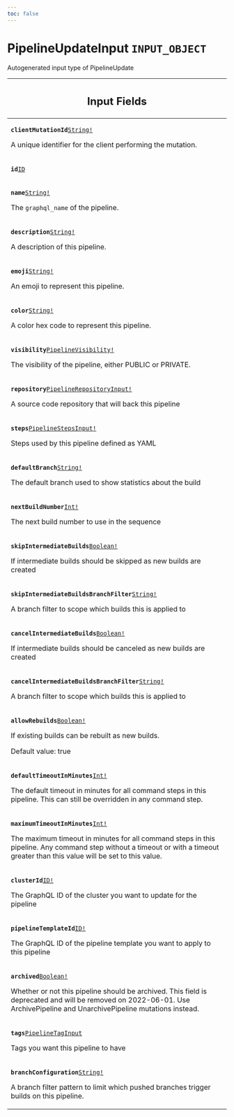 ```yaml
---
toc: false
---
```

<!--
  _____   ____    _   _  ____ _______   ______ _____ _____ _______
  |  __  / __   |  | |/ __ __   __| |  ____|  __ _   _|__   __|
  | |  | | |  | | |  | | |  | | | |    | |__  | |  | || |    | |
  | |  | | |  | | | . ` | |  | | | |    |  __| | |  | || |    | |
  | |__| | |__| | | |  | |__| | | |    | |____| |__| || |_   | |
  |_____/ ____/  |_| _|____/  |_|    |______|_____/_____|  |_|
  This file is auto-generated by script/generate_graphql_api_content.sh,
  please build the schema.json by running `rails api:graph:export`
  with https://github.com/buildkite/buildkite/,
  replace the content in data/graphql_data_schema.json
  and run the generation script `./scripts/generate-graphql-api-content.sh`.
-->
<!-- vale off -->
<h1 class="has-pills" data-algolia-exclude>
  PipelineUpdateInput
  <span class="pill pill--input_object pill--normal-case pill--large"><code>INPUT_OBJECT</code></span>
</h1>
<!-- vale on -->


<p>Autogenerated input type of PipelineUpdate</p>




<table class="responsive-table responsive-table--single-column-rows">
  <thead>
    <th>
      <h2 data-algolia-exclude>Input Fields</h2>
    </th>
  </thead>
  <tbody>
    <tr><td><p><strong><code>clientMutationId</code></strong><a href="/docs/apis/graphql/schemas/scalar/string" class="pill pill--scalar pill--normal-case pill--medium" title="Go to SCALAR String"><code>String!</code></a></p><p>A unique identifier for the client performing the mutation.</p></td></tr><tr><td><p><strong><code>id</code></strong><a href="/docs/apis/graphql/schemas/scalar/id" class="pill pill--scalar pill--normal-case pill--medium" title="Go to SCALAR ID"><code>ID</code></a></p></td></tr><tr><td><p><strong><code>name</code></strong><a href="/docs/apis/graphql/schemas/scalar/string" class="pill pill--scalar pill--normal-case pill--medium" title="Go to SCALAR String"><code>String!</code></a></p><p>The <code>graphql_name</code> of the pipeline.</p></td></tr><tr><td><p><strong><code>description</code></strong><a href="/docs/apis/graphql/schemas/scalar/string" class="pill pill--scalar pill--normal-case pill--medium" title="Go to SCALAR String"><code>String!</code></a></p><p>A description of this pipeline.</p></td></tr><tr><td><p><strong><code>emoji</code></strong><a href="/docs/apis/graphql/schemas/scalar/string" class="pill pill--scalar pill--normal-case pill--medium" title="Go to SCALAR String"><code>String!</code></a></p><p>An emoji to represent this pipeline.</p></td></tr><tr><td><p><strong><code>color</code></strong><a href="/docs/apis/graphql/schemas/scalar/string" class="pill pill--scalar pill--normal-case pill--medium" title="Go to SCALAR String"><code>String!</code></a></p><p>A color hex code to represent this pipeline.</p></td></tr><tr><td><p><strong><code>visibility</code></strong><a href="/docs/apis/graphql/schemas/enum/pipelinevisibility" class="pill pill--enum pill--normal-case pill--medium" title="Go to ENUM PipelineVisibility"><code>PipelineVisibility!</code></a></p><p>The visibility of the pipeline, either PUBLIC or PRIVATE.</p></td></tr><tr><td><p><strong><code>repository</code></strong><a href="/docs/apis/graphql/schemas/input_object/pipelinerepositoryinput" class="pill pill--input_object pill--normal-case pill--medium" title="Go to INPUT_OBJECT PipelineRepositoryInput"><code>PipelineRepositoryInput!</code></a></p><p>A source code repository that will back this pipeline</p></td></tr><tr><td><p><strong><code>steps</code></strong><a href="/docs/apis/graphql/schemas/input_object/pipelinestepsinput" class="pill pill--input_object pill--normal-case pill--medium" title="Go to INPUT_OBJECT PipelineStepsInput"><code>PipelineStepsInput!</code></a></p><p>Steps used by this pipeline defined as YAML</p></td></tr><tr><td><p><strong><code>defaultBranch</code></strong><a href="/docs/apis/graphql/schemas/scalar/string" class="pill pill--scalar pill--normal-case pill--medium" title="Go to SCALAR String"><code>String!</code></a></p><p>The default branch used to show statistics about the build</p></td></tr><tr><td><p><strong><code>nextBuildNumber</code></strong><a href="/docs/apis/graphql/schemas/scalar/int" class="pill pill--scalar pill--normal-case pill--medium" title="Go to SCALAR Int"><code>Int!</code></a></p><p>The next build number to use in the sequence</p></td></tr><tr><td><p><strong><code>skipIntermediateBuilds</code></strong><a href="/docs/apis/graphql/schemas/scalar/boolean" class="pill pill--scalar pill--normal-case pill--medium" title="Go to SCALAR Boolean"><code>Boolean!</code></a></p><p>If intermediate builds should be skipped as new builds are created</p></td></tr><tr><td><p><strong><code>skipIntermediateBuildsBranchFilter</code></strong><a href="/docs/apis/graphql/schemas/scalar/string" class="pill pill--scalar pill--normal-case pill--medium" title="Go to SCALAR String"><code>String!</code></a></p><p>A branch filter to scope which builds this is applied to</p></td></tr><tr><td><p><strong><code>cancelIntermediateBuilds</code></strong><a href="/docs/apis/graphql/schemas/scalar/boolean" class="pill pill--scalar pill--normal-case pill--medium" title="Go to SCALAR Boolean"><code>Boolean!</code></a></p><p>If intermediate builds should be canceled as new builds are created</p></td></tr><tr><td><p><strong><code>cancelIntermediateBuildsBranchFilter</code></strong><a href="/docs/apis/graphql/schemas/scalar/string" class="pill pill--scalar pill--normal-case pill--medium" title="Go to SCALAR String"><code>String!</code></a></p><p>A branch filter to scope which builds this is applied to</p></td></tr><tr><td><p><strong><code>allowRebuilds</code></strong><a href="/docs/apis/graphql/schemas/scalar/boolean" class="pill pill--scalar pill--normal-case pill--medium" title="Go to SCALAR Boolean"><code>Boolean!</code></a></p><p>If existing builds can be rebuilt as new builds.</p><p>Default value: true</p></td></tr><tr><td><p><strong><code>defaultTimeoutInMinutes</code></strong><a href="/docs/apis/graphql/schemas/scalar/int" class="pill pill--scalar pill--normal-case pill--medium" title="Go to SCALAR Int"><code>Int!</code></a></p><p>The default timeout in minutes for all command steps in this pipeline. This can still be overridden in any command step.</p></td></tr><tr><td><p><strong><code>maximumTimeoutInMinutes</code></strong><a href="/docs/apis/graphql/schemas/scalar/int" class="pill pill--scalar pill--normal-case pill--medium" title="Go to SCALAR Int"><code>Int!</code></a></p><p>The maximum timeout in minutes for all command steps in this pipeline. Any command step without a timeout or with a timeout greater than this value will be set to this value.</p></td></tr><tr><td><p><strong><code>clusterId</code></strong><a href="/docs/apis/graphql/schemas/scalar/id" class="pill pill--scalar pill--normal-case pill--medium" title="Go to SCALAR ID"><code>ID!</code></a></p><p>The GraphQL ID of the cluster you want to update for the pipeline</p></td></tr><tr><td><p><strong><code>pipelineTemplateId</code></strong><a href="/docs/apis/graphql/schemas/scalar/id" class="pill pill--scalar pill--normal-case pill--medium" title="Go to SCALAR ID"><code>ID!</code></a></p><p>The GraphQL ID of the pipeline template you want to apply to this pipeline</p></td></tr><tr><td><p><strong><code>archived</code></strong><a href="/docs/apis/graphql/schemas/scalar/boolean" class="pill pill--scalar pill--normal-case pill--medium" title="Go to SCALAR Boolean"><code>Boolean!</code></a></p><p>Whether or not this pipeline should be archived. This field is deprecated and will be removed on 2022-06-01. Use ArchivePipeline and UnarchivePipeline mutations instead.</p></td></tr><tr><td><p><strong><code>tags</code></strong><a href="/docs/apis/graphql/schemas/input_object/pipelinetaginput" class="pill pill--input_object pill--normal-case pill--medium" title="Go to INPUT_OBJECT PipelineTagInput"><code>PipelineTagInput</code></a></p><p>Tags you want this pipeline to have</p></td></tr><tr><td><p><strong><code>branchConfiguration</code></strong><a href="/docs/apis/graphql/schemas/scalar/string" class="pill pill--scalar pill--normal-case pill--medium" title="Go to SCALAR String"><code>String!</code></a></p><p>A branch filter pattern to limit which pushed branches trigger builds on this pipeline.</p></td></tr>
  </tbody>
</table>
